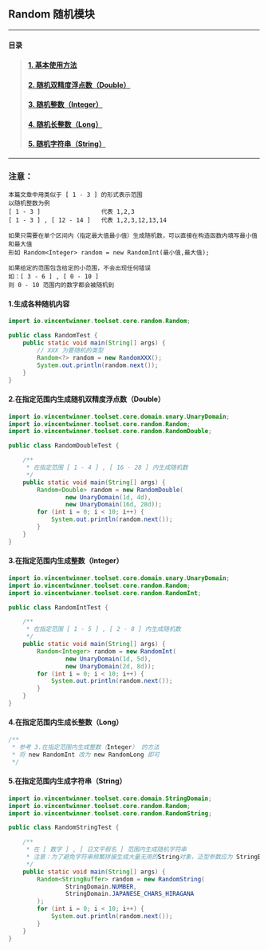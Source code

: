 ## Random 随机模块

---
#### 目录
> #### [1. 基本使用方法](#all) 
> #### [2. 随机双精度浮点数（Double）](#double) 
> #### [3. 随机整数（Integer）](#int)
> #### [4. 随机长整数（Long）](#long)
> #### [5. 随机字符串（String）](#string)
---

### 注意：
```
本篇文章中用类似于 [ 1 - 3 ] 的形式表示范围
以随机整数为例
[ 1 - 3 ]                 代表 1,2,3
[ 1 - 3 ] , [ 12 - 14 ]   代表 1,2,3,12,13,14

如果只需要在单个区间内（指定最大值最小值）生成随机数，可以直接在构造函数内填写最小值和最大值
形如 Random<Integer> random = new RandomInt(最小值,最大值);

如果给定的范围包含给定的小范围，不会出现任何错误
如：[ 3 - 6 ] , [ 0 - 10 ]
则 0 - 10 范围内的数字都会被随机到
```

#### <span id="all">1.生成各种随机内容</span>

```java
import io.vincentwinner.toolset.core.random.Random;

public class RandomTest {
    public static void main(String[] args) {
        // XXX 为要随机的类型
        Random<?> random = new RandomXXX();
        System.out.println(random.next());
    }
}
```

#### <span id="double">2.在指定范围内生成随机双精度浮点数（Double）</span>

```java
import io.vincentwinner.toolset.core.domain.unary.UnaryDomain;
import io.vincentwinner.toolset.core.random.Random;
import io.vincentwinner.toolset.core.random.RandomDouble;

public class RandomDoubleTest {

    /**
     * 在指定范围 [ 1 - 4 ] , [ 16 - 28 ] 内生成随机数
     */
    public static void main(String[] args) {
        Random<Double> random = new RandomDouble(
                new UnaryDomain(1d, 4d),
                new UnaryDomain(16d, 28d));
        for (int i = 0; i < 10; i++) {
            System.out.println(random.next());
        }
    }
}
```
#### <span id="int">3.在指定范围内生成整数（Integer）</span>

```java
import io.vincentwinner.toolset.core.domain.unary.UnaryDomain;
import io.vincentwinner.toolset.core.random.Random;
import io.vincentwinner.toolset.core.random.RandomInt;

public class RandomIntTest {

    /**
     * 在指定范围 [ 1 - 5 ] , [ 2 - 8 ] 内生成随机数
     */
    public static void main(String[] args) {
        Random<Integer> random = new RandomInt(
                new UnaryDomain(1d, 5d),
                new UnaryDomain(2d, 8d));
        for (int i = 0; i < 10; i++) {
            System.out.println(random.next());
        }
    }
}
```

#### <span id="long">4.在指定范围内生成长整数（Long）</span>
```java
/**
 * 参考 3.在指定范围内生成整数（Integer） 的方法
 * 将 new RandomInt 改为 new RandomLong 即可
 */
```

#### <span id="string">5.在指定范围内生成字符串（String）</span>

```java
import io.vincentwinner.toolset.core.domain.StringDomain;
import io.vincentwinner.toolset.core.random.Random;
import io.vincentwinner.toolset.core.random.RandomString;

public class RandomStringTest {

    /**
     * 在 [ 数字 ] , [ 日文平假名 ] 范围内生成随机字符串
     * 注意：为了避免字符串频繁拼接生成大量无用的String对象，泛型参数应为 StringBuffer
     */
    public static void main(String[] args) {
        Random<StringBuffer> random = new RandomString(
                StringDomain.NUMBER,
                StringDomain.JAPANESE_CHARS_HIRAGANA
        );
        for (int i = 0; i < 10; i++) {
            System.out.println(random.next());
        }
    }
}
```